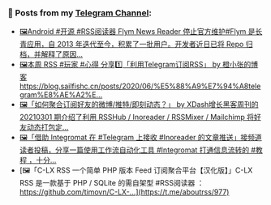 ### 📰 Posts from my [Telegram Channel](https://t.me/s/aboutrss):
<!-- BLOG-POST-LIST:START -->
- [🖼Android #开源 #RSS阅读器 Flym News Reader 停止官方维护#Flym 是长青应用，自 2013 年迭代至今，积累了一批用户。开发者近日已将 Repo 归档，并解释了原因...](https://t.me/aboutrss/981)
- [🖼本周 RSS #玩家 #心得 分享1️⃣「利用Telegram订阅RSS」 by 橙小张的博客https://blog.sailfishc.cn/posts/2020/06/%E5%88%A9%E7%94%A8telegram%E8%AE%A2%E...](https://t.me/aboutrss/980)
- [🖼「如何聚合订阅好友的微博/推特/即刻动态？」 by XDash增长黑客周刊的 20210301 期介绍了利用 RSSHub / Inoreader / RSSMixer / Mailchimp 将好友动态打包定...](https://t.me/aboutrss/979)
- [🖼「借助 Integromat 在 #Telegram 上接收 #Inoreader 的文章推送」接频道读者投稿，分享一篇使用工作流自动化工具 #Integromat 打通信息流转的 #教程 ，十分...](https://t.me/aboutrss/978)
- [🖼「C-LX RSS 一个简单 PHP 版本 Feed 订阅聚合平台【汉化版】」C-LX RSS 是一款基于 PHP / SQLite 的需自架型 #RSS阅读器 ：https://github.com/timovn/C-LX-...](https://t.me/aboutrss/977)
<!-- BLOG-POST-LIST:END -->

<!--
**AboutRSS/AboutRSS** is a ✨ _special_ ✨ repository because its `README.md` (this file) appears on your GitHub profile.

Here are some ideas to get you started:

- 🔭 I’m currently working on ...
- 🌱 I’m currently learning ...
- 👯 I’m looking to collaborate on ...
- 🤔 I’m looking for help with ...
- 💬 Ask me about ...
- 📫 How to reach me: ...
- 😄 Pronouns: ...
- ⚡ Fun fact: ...
-->
